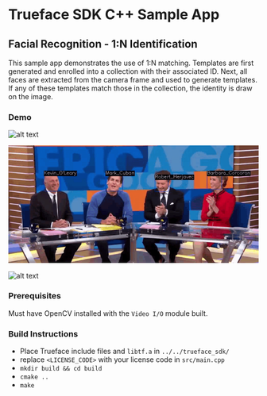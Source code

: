 # Trueface SDK C++ Sample App
## Facial Recognition - 1:N Identification
This sample app demonstrates the use of 1:N matching. Templates are first generated and enrolled into a collection with their associated ID.
Next, all faces are extracted from the camera frame and used to generate templates. If any of these templates match those in the collection, the identity is draw on the image. 

### Demo
![alt text](./demo_gifs/demo1.gif)

![alt text](./demo_gifs/demo2.gif)

![alt text](./demo_gifs/demo3.gif)


### Prerequisites
Must have OpenCV installed with the `Video I/O` module built. 

### Build Instructions
* Place Trueface include files and `libtf.a` in `../../trueface_sdk/`
* replace `<LICENSE_CODE>` with your license code in `src/main.cpp`
* `mkdir build && cd build`
* `cmake ..`
* `make`
